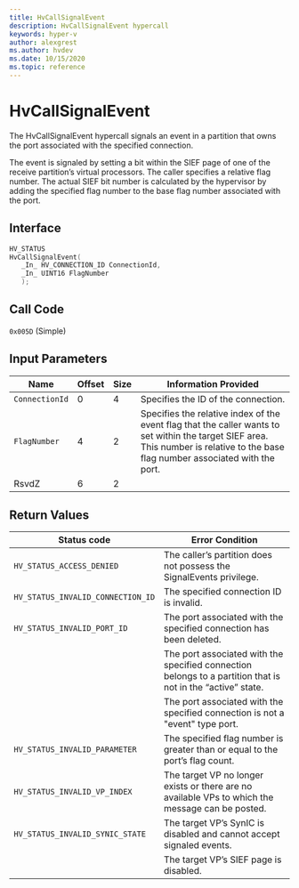 ```yaml
---
title: HvCallSignalEvent
description: HvCallSignalEvent hypercall
keywords: hyper-v
author: alexgrest
ms.author: hvdev
ms.date: 10/15/2020
ms.topic: reference
---
```


# HvCallSignalEvent

The HvCallSignalEvent hypercall signals an event in a partition that owns the port associated with the specified connection.

The event is signaled by setting a bit within the SIEF page of one of the receive partition’s virtual processors. The caller specifies a relative flag number. The actual SIEF bit number is calculated by the hypervisor by adding the specified flag number to the base flag number associated with the port.

## Interface

 ```c
HV_STATUS
HvCallSignalEvent(
    _In_ HV_CONNECTION_ID ConnectionId,
    _In_ UINT16 FlagNumber
    );
 ```

## Call Code

`0x005D` (Simple)

## Input Parameters

| Name                    | Offset     | Size     | Information Provided                      |
|-------------------------|------------|----------|-------------------------------------------|
| `ConnectionId`          | 0          | 4        | Specifies the ID of the connection.       |
| `FlagNumber`            | 4          | 2        | Specifies the relative index of the event flag that the caller wants to set within the target SIEF area. This number is relative to the base flag number associated with the port. |
| RsvdZ                   | 6          | 2        |                                           |

## Return Values

| Status code                         | Error Condition                                       |
|-------------------------------------|-------------------------------------------------------|
| `HV_STATUS_ACCESS_DENIED`           | The caller’s partition does not possess the SignalEvents privilege. |
| `HV_STATUS_INVALID_CONNECTION_ID`   | The specified connection ID is invalid.               |
| `HV_STATUS_INVALID_PORT_ID`         | The port associated with the specified connection has been deleted. |
|                                     | The port associated with the specified connection belongs to a partition that is not in the “active” state. |
|                                     | The port associated with the specified connection is not a "event" type port. |
| `HV_STATUS_INVALID_PARAMETER`       | The specified flag number is greater than or equal to the port’s flag count. |
| `HV_STATUS_INVALID_VP_INDEX`        | The target VP no longer exists or there are no available VPs to which the message can be posted. |
| `HV_STATUS_INVALID_SYNIC_STATE`     | The target VP’s SynIC is disabled and cannot accept signaled events. |
|                                     | The target VP’s SIEF page is disabled.                 |